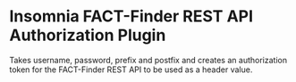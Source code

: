 # Insomnia FACT-Finder REST API Authorization Plugin

Takes username, password, prefix and postfix and creates an authorization token
for the FACT-Finder REST API to be used as a header value.
